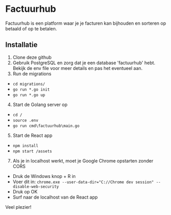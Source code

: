 # Factuurhub
Factuurhub is een platform waar je je facturen kan bijhouden en sorteren op betaald of op te betalen.

## Installatie
1. Clone deze github
2. Gebruik PostgreSQL en zorg dat je een database 'factuurhub' hebt. Bekijk de env file voor meer details en pas het eventueel aan.
3. Run de migrations
* `cd migrations/`
* `go run *.go init`
* `go run *.go up`
4. Start de Golang server op
* `cd /`
* `source .env`
* `go run cmd\factuurhub\main.go`
5. Start de React app
* `npm install`
* `npm start /assets`
7. Als je in localhost werkt, moet je Google Chrome opstarten zonder CORS
* Druk de Windows knop + R in
* Voer dit in: `chrome.exe --user-data-dir="C://Chrome dev session" --disable-web-security`
* Druk op OK
* Surf naar de localhost van de React app

Veel plezier!
